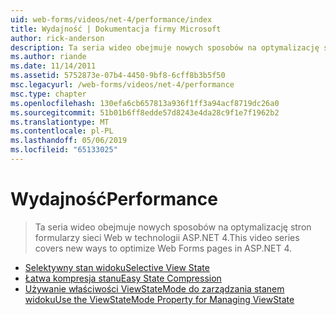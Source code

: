 ```yaml
---
uid: web-forms/videos/net-4/performance/index
title: Wydajność | Dokumentacja firmy Microsoft
author: rick-anderson
description: Ta seria wideo obejmuje nowych sposobów na optymalizację stron formularzy sieci Web w technologii ASP.NET 4.
ms.author: riande
ms.date: 11/14/2011
ms.assetid: 5752873e-07b4-4450-9bf8-6cff8b3b5f50
msc.legacyurl: /web-forms/videos/net-4/performance
msc.type: chapter
ms.openlocfilehash: 130efa6cb657813a936f1ff3a94acf8719dc26a0
ms.sourcegitcommit: 51b01b6ff8edde57d8243e4da28c9f1e7f1962b2
ms.translationtype: MT
ms.contentlocale: pl-PL
ms.lasthandoff: 05/06/2019
ms.locfileid: "65133025"
---
```

# <a name="performance"></a><span data-ttu-id="bf7ef-103">Wydajność</span><span class="sxs-lookup"><span data-stu-id="bf7ef-103">Performance</span></span>

> <span data-ttu-id="bf7ef-104">Ta seria wideo obejmuje nowych sposobów na optymalizację stron formularzy sieci Web w technologii ASP.NET 4.</span><span class="sxs-lookup"><span data-stu-id="bf7ef-104">This video series covers new ways to optimize Web Forms pages in ASP.NET 4.</span></span>

- [<span data-ttu-id="bf7ef-105">Selektywny stan widoku</span><span class="sxs-lookup"><span data-stu-id="bf7ef-105">Selective View State</span></span>](aspnet-4-quick-hit-selective-view-state.md)
- [<span data-ttu-id="bf7ef-106">Łatwa kompresja stanu</span><span class="sxs-lookup"><span data-stu-id="bf7ef-106">Easy State Compression</span></span>](aspnet-4-quick-hit-easy-state-compression.md)
- [<span data-ttu-id="bf7ef-107">Używanie właściwości ViewStateMode do zarządzania stanem widoku</span><span class="sxs-lookup"><span data-stu-id="bf7ef-107">Use the ViewStateMode Property for Managing ViewState</span></span>](how-do-i-use-the-viewstatemode-property-for-managing-viewstate.md)
